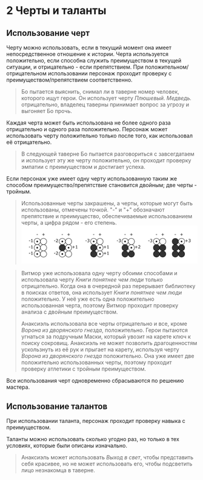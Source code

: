 # 2 Черты и таланты

## Использование черт

Черту можно использовать, если в текущий момент она имеет непосредственное отношение к истории.
Черта используется положительно, если способна служить преимуществом в текущей ситуации,
и отрицательно - если препятствием.
При положительном/отрицательном использовании персонаж проходит проверку с преимуществом/препятствием соответственно.

>Бо пытается выяснить, снимал ли в таверне номер человек, которого ищут герои.
>Он использует черту _Плюшевый. Медведь._ отрицательно, владелец таверны принимает вопрос за угрозу и выгоняет Бо прочь.

Каждая черта может быть использована не более одного раза отрицательно и одного раза положительно.
Персонаж может использовать черту положительно только после того, как использовал её отрицательно.

>В следующей таверне Бо пытается разговориться с завсегдатаем и использует эту же черту положительно,
>он проходит проверку эмпатии с преимуществом и достигает успеха.

Если персонаж уже имеет одну черту использованную таким же способом преимущество/препятствие становится двойным;
две черты - тройным.

>Использованные черты закрашены, а черты, которые могут быть использованы, отмечены точкой.
>"-" и "+" обозначают препятствие и преимущество, обеспечиваемые использованием черты, а цифра рядом - его степень.
>![](../x_img/II/2_trait_use.png)

>Витмор уже использовала одну черту обоими способами и использовала черту _Книги понятнее чем люди_ только отрицательно.
>Когда она в очередной раз перерывает библиотеку в поисках ответов, она использует _Книги понятнее чем люди_ положительно.
>У неё уже есть одна положительно использованная черта, поэтому Витмор проходит проверку анализа с двойным преимуществом.
>
>Анаксиэль использовала все черты отрицательно и все, кроме _Ворона из дворянского гнезда_, положительно.
>Герои пытаются угнаться за подручным Маски, который увозит на карете ключ к поиску сокровищ.
>Анаксиэль не может позволить драгоценностям ускользнуть из её рук и прыгает на карету,
>используя черту _Ворона из дворянского гнезда_ положительно.
>Она уже имеет две положительно использованных черты, поэтому проходит проверку атлетики с тройным преимуществом.

Все использования черт одновременно сбрасываются по решению мастера.

## Использование талантов

При использовании таланта, персонаж проходит проверку навыка с преимуществом.

Таланты можно использовать сколько угодно раз, но только в тех условиях, которые были описаны изначально.

>Анаксиэль может использовать _Выход в свет_, чтобы представить себя красивее,
>но не может использовать его, чтобы подсветить лицо незнакомца в таверне.